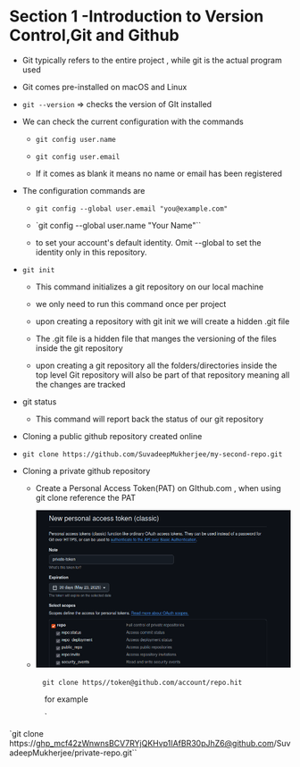 # Section 1 -Introduction to Version Control,Git and Github

- Git typically refers to the entire project , while git is the actual program used 

- Git comes pre-installed on macOS and Linux

- `git --version` => checks the version of GIt installed 

- We can check the current configuration with the commands 
  
  - `git config user.name`
  
  - `git config user.email`
  
  - If it comes as blank it means no name or email has been registered

- The configuration commands are 
  
  - `git config --global user.email "you@example.com"`
  
  - `git config --global user.name "Your Name"``
  
  - to set your account's default identity.
    Omit --global to set the identity only in this repository.

- `git init`
  
  - This command initializes a git repository on our local machine
  
  - we only need to run this command once per project 
  
  - upon creating a repository with git init we will create a hidden .git file 
  
  - The .git file is a hidden file that manges the versioning of the files inside the git repository 
  
  - upon creating a git repository all the folders/directories inside the top level Git repository will also be part of that repository meaning all the changes are tracked

- git status
  
  - This command will report back the status of our git repository 
  
  

-  Cloning a public github repository created online
  
  - `git clone https://github.com/SuvadeepMukherjee/my-second-repo.git`

- Cloning a private github repository 
  
  - Create a Personal Access Token(PAT) on GIthub.com , when using git clone reference the PAT 
  
  - ![](../assets/pat.png)

               `git clone https//token@github.com/account/repo.hit`

                for example 

                `

`git clone https://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@github.com/SuvadeepMukherjee/private-repo.git``
